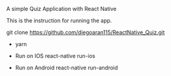 A simple Quiz Application with React Native

This is the instruction for running the app.

git clone https://github.com/diegoaran115/ReactNative_Quiz.git

- yarn

- Run on IOS
react-native run-ios
- Run on Android
react-native run-android
